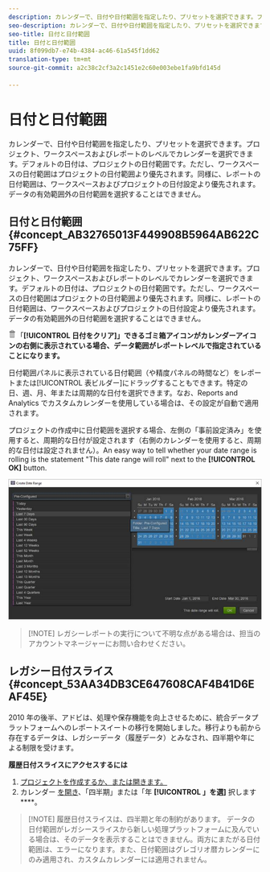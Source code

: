 ```yaml
---
description: カレンダーで、日付や日付範囲を指定したり、プリセットを選択できます。プロジェクト、ワークスペースおよびレポートのレベルでカレンダーを選択できます。デフォルトの日付は、プロジェクトの日付範囲です。ただし、ワークスペースの日付範囲はプロジェクトの日付範囲より優先されます。同様に、レポートの日付範囲は、ワークスペースおよびプロジェクトの日付設定より優先されます。データの有効範囲外の日付範囲を選択することはできません。
seo-description: カレンダーで、日付や日付範囲を指定したり、プリセットを選択できます。プロジェクト、ワークスペースおよびレポートのレベルでカレンダーを選択できます。デフォルトの日付は、プロジェクトの日付範囲です。ただし、ワークスペースの日付範囲はプロジェクトの日付範囲より優先されます。同様に、レポートの日付範囲は、ワークスペースおよびプロジェクトの日付設定より優先されます。データの有効範囲外の日付範囲を選択することはできません。
seo-title: 日付と日付範囲
title: 日付と日付範囲
uuid: 8f099db7-e74b-4384-ac46-61a545f1dd62
translation-type: tm+mt
source-git-commit: a2c38c2cf3a2c1451e2c60e003ebe1fa9bfd145d

---
```



# 日付と日付範囲

カレンダーで、日付や日付範囲を指定したり、プリセットを選択できます。プロジェクト、ワークスペースおよびレポートのレベルでカレンダーを選択できます。デフォルトの日付は、プロジェクトの日付範囲です。ただし、ワークスペースの日付範囲はプロジェクトの日付範囲より優先されます。同様に、レポートの日付範囲は、ワークスペースおよびプロジェクトの日付設定より優先されます。データの有効範囲外の日付範囲を選択することはできません。

## 日付と日付範囲 {#concept_AB32765013F449908B5964AB622C75FF}

カレンダーで、日付や日付範囲を指定したり、プリセットを選択できます。プロジェクト、ワークスペースおよびレポートのレベルでカレンダーを選択できます。デフォルトの日付は、プロジェクトの日付範囲です。ただし、ワークスペースの日付範囲はプロジェクトの日付範囲より優先されます。同様に、レポートの日付範囲は、ワークスペースおよびプロジェクトの日付設定より優先されます。データの有効範囲外の日付範囲を選択することはできません。

![](assets/Delete_Standard.png)「**[!UICONTROL 日付をクリア]」できるゴミ箱アイコンがカレンダーアイコンの右側に表示されている場合、データ範囲がレポートレベルで指定されていることになります。**

日付範囲パネルに表示されている日付範囲（や精度パネルの時間など）をレポートまたは[!UICONTROL 表ビルダー]にドラッグすることもできます。特定の日、週、月、年または周期的な日付を選択できます。なお、Reports and Analytics でカスタムカレンダーを使用している場合は、その設定が自動で適用されます。

プロジェクトの作成中に日付範囲を選択する場合、左側の「事前設定済み」を使用すると、周期的な日付が設定されます（右側のカレンダーを使用すると、周期的な日付は設定されません）。An easy way to tell whether your date range is rolling is the statement "This date range will roll" next to the **[!UICONTROL OK]** button.

![](assets/daterange.jpeg)

> [!NOTE] レガシーレポートの実行について不明な点がある場合は、担当のアカウントマネージャーにお問い合わせください。

## レガシー日付スライス {#concept_53AA34DB3CE647608CAF4B41D6EAF45E}

2010 年の後半、アドビは、処理や保存機能を向上させるために、統合データプラットフォームへのレポートスイートの移行を開始しました。移行よりも前から存在するデータは、レガシーデータ（履歴データ）とみなされ、四半期や年による制限を受けます。

<!-- 

c_legacy_data.xml

 -->

**履歴日付スライスにアクセスするには**

1. [プロジェクトを作成するか、または開きます。](../../analyze/ad-hoc-analysis/c-getting-started.md#task_918A4539134E4E62B00486DCB8D3D403)
1. カレンダー [を開き](../../analyze/ad-hoc-analysis/c-dates.md#concept_E8A2E36E595C45C785ECB724CA37FA47)、「四半期」または「年 **[!UICONTROL 」を選]** 択します ****。

> [!NOTE] 履歴日付スライスは、四半期と年の制約があります。 データの日付範囲がレガシースライスから新しい処理プラットフォームに及んでいる場合は、そのデータを表示することはできません。両方にまたがる日付範囲は、エラーになります。また、日付範囲はグレゴリオ暦カレンダーにのみ適用され、カスタムカレンダーには適用されません。

